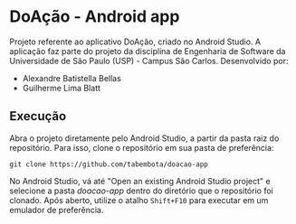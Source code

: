 # DoAção - Android app
Projeto referente ao aplicativo DoAção, criado no Android Studio. A aplicação faz parte do projeto da disciplina de Engenharia de Software da Universidade de São Paulo (USP) - Campus São Carlos.
Desenvolvido por:
* Alexandre Batistella Bellas
* Guilherme Lima Blatt

## Execução
Abra o projeto diretamente pelo Android Studio, a partir da pasta raiz do repositório. Para isso, clone o repositório em sua pasta de preferência:
```
git clone https://github.com/tabembota/doacao-app
```

No Android Studio, vá até "Open an existing Android Studio project" e selecione a pasta _doacao-app_ dentro do diretório que o repositório foi clonado. Após aberto, utilize o atalho ```Shift+F10``` para executar em um emulador de preferência.
